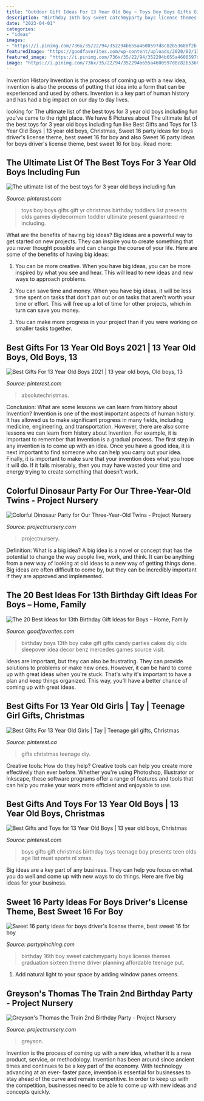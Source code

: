 ```yaml
---
title: "Outdoor Gift Ideas For 13 Year Old Boy ~ Toys Boy Boys Gifts Gift Yr Christmas Birthday Toddlers List Presents Olds Games Diydecormom Toddler Ultimate Present Guaranteed Re Including"
description: "Birthday 16th boy sweet catchmyparty boys license themes graduation sixteen theme driver planning affordable teenage put"
date: "2023-04-01"
categories:
- "ideas"
images:
- "https://i.pinimg.com/736x/35/22/94/352294b655a4600597d8c82b53688f2b.jpg"
featuredImage: "https://goodfavorites.com/wp-content/uploads/2020/02/13th-birthday-gift-ideas-for-boys-lovely-12-year-old-boy-s-birthday-candy-cake-of-13th-birthday-gift-ideas-for-boys.jpg"
featured_image: "https://i.pinimg.com/736x/35/22/94/352294b655a4600597d8c82b53688f2b.jpg"
image: "https://i.pinimg.com/736x/35/22/94/352294b655a4600597d8c82b53688f2b.jpg"
---
```



Invention History
Invention is the process of coming up with a new idea, invention is also the process of putting that idea into a form that can be experienced and used by others. Invention is a key part of human history and has had a big impact on our day to day lives.

	

		
looking for The ultimate list of the best toys for 3 year old boys including fun you've came to the right place. We have 8 Pictures about The ultimate list of the best toys for 3 year old boys including fun like Best Gifts and Toys for 13 Year Old Boys | 13 year old boys, Christmas, Sweet 16 party ideas for boys driver&#039;s license theme, best sweet 16 for boy and also Sweet 16 party ideas for boys driver&#039;s license theme, best sweet 16 for boy. Read more:
		
    
## The Ultimate List Of The Best Toys For 3 Year Old Boys Including Fun

<img loading=lazy src="https://i.pinimg.com/736x/3e/97/c9/3e97c97f81ab149f34b4bfab59b13adb.jpg" onerror="this.onerror=null;this.src='https://tse4.mm.bing.net/th?id=OIP.vr5mNX45Frqs92C5xEjfpQHaM9&amp;pid=15.1';" alt="The ultimate list of the best toys for 3 year old boys including fun">

_Source: pinterest.com_

>toys boy boys gifts gift yr christmas birthday toddlers list presents olds games diydecormom toddler ultimate present guaranteed re including. 

	

What are the benefits of having big ideas?
Big ideas are a powerful way to get started on new projects. They can inspire you to create something that you never thought possible and can change the course of your life. Here are some of the benefits of having big ideas:
1. You can be more creative. When you have big ideas, you can be more inspired by what you see and hear. This will lead to new ideas and new ways to approach problems.

2. You can save time and money. When you have big ideas, it will be less time spent on tasks that don’t pan out or on tasks that aren’t worth your time or effort. This will free up a lot of time for other projects, which in turn can save you money.

3. You can make more progress in your project than if you were working on smaller tasks together.

    
## Best Gifts For 13 Year Old Boys 2021 | 13 Year Old Boys, Old Boys, 13

<img loading=lazy src="https://i.pinimg.com/736x/35/22/94/352294b655a4600597d8c82b53688f2b.jpg" onerror="this.onerror=null;this.src='https://tse3.mm.bing.net/th?id=OIP.MJKMXtyAVDLtJuAbwOzJWwHaP3&amp;pid=15.1';" alt="Best Gifts For 13 Year Old Boys 2021 | 13 year old boys, Old boys, 13">

_Source: pinterest.com_

>absolutechristmas. 

	

Conclusion: What are some lessons we can learn from history about Invention?
Invention is one of the most important aspects of human history. It has allowed us to make significant progress in many fields, including medicine, engineering, and transportation. However, there are also some lessons we can learn from history about Invention. For example, it is important to remember that Invention is a gradual process. The first step in any invention is to come up with an idea. Once you have a good idea, it is next important to find someone who can help you carry out your idea. Finally, it is important to make sure that your invention does what you hope it will do. If it fails miserably, then you may have wasted your time and energy trying to create something that doesn't work.

    
## Colorful Dinosaur Party For Our Three-Year-Old Twins - Project Nursery

<img loading=lazy src="https://projectnursery.com/wp-content/uploads/2012/09/DSC027821.jpg" onerror="this.onerror=null;this.src='https://tse4.mm.bing.net/th?id=OIP.7PZerliTh_qAaUYWy3dXlADMEy&amp;pid=15.1';" alt="Colorful Dinosaur Party for Our Three-Year-Old Twins - Project Nursery">

_Source: projectnursery.com_

>projectnursery. 

	

Definition: What is a big idea?
A big idea is a novel or concept that has the potential to change the way people live, work, and think. It can be anything from a new way of looking at old ideas to a new way of getting things done. Big ideas are often difficult to come by, but they can be incredibly important if they are approved and implemented.

    
## The 20 Best Ideas For 13th Birthday Gift Ideas For Boys – Home, Family

<img loading=lazy src="https://goodfavorites.com/wp-content/uploads/2020/02/13th-birthday-gift-ideas-for-boys-lovely-12-year-old-boy-s-birthday-candy-cake-of-13th-birthday-gift-ideas-for-boys.jpg" onerror="this.onerror=null;this.src='https://tse2.mm.bing.net/th?id=OIP.EqmPBVLApyUqZ8MXyw0mHQAAAA&amp;pid=15.1';" alt="The 20 Best Ideas for 13th Birthday Gift Ideas for Boys – Home, Family">

_Source: goodfavorites.com_

>birthday boys 13th boy cake gift gifts candy parties cakes diy olds sleepover idea decor benz mercedes games source visit. 

	

Ideas are important, but they can also be frustrating. They can provide solutions to problems or make new ones. However, it can be hard to come up with great ideas when you're stuck. That's why it's important to have a plan and keep things organized. This way, you'll have a better chance of coming up with great ideas.

    
## Best Gifts For 13 Year Old Girls | Tay | Teenage Girl Gifts, Christmas

<img loading=lazy src="https://i.pinimg.com/736x/37/7e/47/377e4781da78bd42b25fc18deaf5e29b.jpg?b=t" onerror="this.onerror=null;this.src='https://tse4.mm.bing.net/th?id=OIP.K1LPcL8X1rvFTE9T19kCawHaPH&amp;pid=15.1';" alt="Best Gifts For 13 Year Old Girls | Tay | Teenage girl gifts, Christmas">

_Source: pinterest.ca_

>gifts christmas teenage diy. 

	

Creative tools: How do they help?
Creative tools can help you create more effectively than ever before. Whether you're using Photoshop, Illustrator or Inkscape, these software programs offer a range of features and tools that can help you make your work more efficient and enjoyable to use.

    
## Best Gifts And Toys For 13 Year Old Boys | 13 Year Old Boys, Christmas

<img loading=lazy src="https://i.pinimg.com/736x/ac/8d/11/ac8d116927c825afb19eb903b72ae00c.jpg" onerror="this.onerror=null;this.src='https://tse3.mm.bing.net/th?id=OIP.smgMtECf9LOW-weSNDA6VAHaLG&amp;pid=15.1';" alt="Best Gifts and Toys for 13 Year Old Boys | 13 year old boys, Christmas">

_Source: pinterest.com_

>boys gifts gift christmas birthday toys teenage boy presents teen olds age list must sports nl xmas. 

	

Big ideas are a key part of any business. They can help you focus on what you do well and come up with new ways to do things. Here are five big ideas for your business.

    
## Sweet 16 Party Ideas For Boys Driver&#039;s License Theme, Best Sweet 16 For Boy

<img loading=lazy src="http://www.partypinching.com/s/cc_images/cache_2878046604.jpg?t=1309395563" onerror="this.onerror=null;this.src='https://tse3.mm.bing.net/th?id=OIP.hCdoYwuPgM64gJUWw_fX8wHaHt&amp;pid=15.1';" alt="Sweet 16 party ideas for boys driver&#039;s license theme, best sweet 16 for boy">

_Source: partypinching.com_

>birthday 16th boy sweet catchmyparty boys license themes graduation sixteen theme driver planning affordable teenage put. 

	

1. Add natural light to your space by adding window panes orreens.

    
## Greyson&#039;s Thomas The Train 2nd Birthday Party - Project Nursery

<img loading=lazy src="https://projectnursery.com/wp-content/uploads/2013/12/IMG_6549-768x1024.jpg" onerror="this.onerror=null;this.src='https://tse1.mm.bing.net/th?id=OIP.kFUZZszcOJ2EjVM7WpK7dQHaJ4&amp;pid=15.1';" alt="Greyson&#039;s Thomas the Train 2nd Birthday Party - Project Nursery">

_Source: projectnursery.com_

>greyson. 

	

Invention is the process of coming up with a new idea, whether it is a new product, service, or methodology. Invention has been around since ancient times and continues to be a key part of the economy. With technology advancing at an ever- faster pace, invention is essential for businesses to stay ahead of the curve and remain competitive. In order to keep up with the competition, businesses need to be able to come up with new ideas and concepts quickly.

